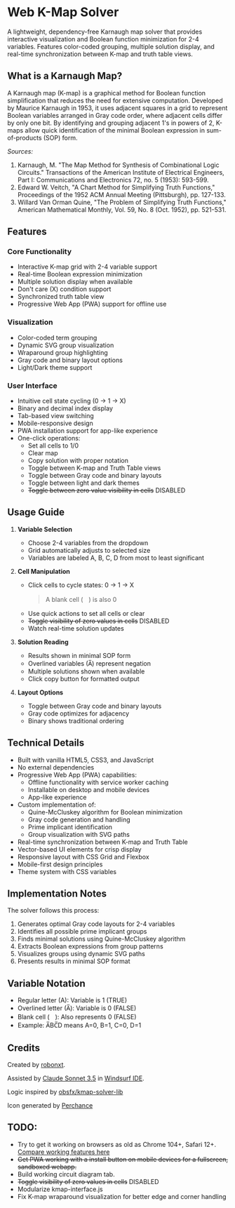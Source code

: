 # Web K-Map Solver
A lightweight, dependency-free Karnaugh map solver that provides interactive visualization and Boolean function minimization for 2-4 variables. Features color-coded grouping, multiple solution display, and real-time synchronization between K-map and truth table views.


## What is a Karnaugh Map?
A Karnaugh map (K-map) is a graphical method for Boolean function simplification that reduces the need for extensive computation. Developed by Maurice Karnaugh in 1953, it uses adjacent squares in a grid to represent Boolean variables arranged in Gray code order, where adjacent cells differ by only one bit. By identifying and grouping adjacent 1's in powers of 2, K-maps allow quick identification of the minimal Boolean expression in sum-of-products (SOP) form.

*Sources:*
1. Karnaugh, M. "The Map Method for Synthesis of Combinational Logic Circuits." Transactions of the American Institute of Electrical Engineers, Part I: Communications and Electronics 72, no. 5 (1953): 593-599.
2. Edward W. Veitch, "A Chart Method for Simplifying Truth Functions," Proceedings of the 1952 ACM Annual Meeting (Pittsburgh), pp. 127-133.
3. Willard Van Orman Quine, "The Problem of Simplifying Truth Functions," American Mathematical Monthly, Vol. 59, No. 8 (Oct. 1952), pp. 521-531.



## Features


### Core Functionality
- Interactive K-map grid with 2-4 variable support
- Real-time Boolean expression minimization
- Multiple solution display when available
- Don't care (X) condition support
- Synchronized truth table view
- Progressive Web App (PWA) support for offline use


### Visualization
- Color-coded term grouping
- Dynamic SVG group visualization
- Wraparound group highlighting
- Gray code and binary layout options
- Light/Dark theme support


### User Interface
- Intuitive cell state cycling (0 → 1 → X)
- Binary and decimal index display
- Tab-based view switching
- Mobile-responsive design
- PWA installation support for app-like experience
- One-click operations:
  - Set all cells to 1/0
  - Clear map
  - Copy solution with proper notation
  - Toggle between K-map and Truth Table views
  - Toggle between Gray code and binary layouts
  - Toggle between light and dark themes
  - ~~Toggle between zero value visibility in cells~~ DISABLED


## Usage Guide
1. **Variable Selection**
   - Choose 2-4 variables from the dropdown
   - Grid automatically adjusts to selected size
   - Variables are labeled A, B, C, D from most to least significant

2. **Cell Manipulation**
   - Click cells to cycle states: 0 → 1 → X
      > A blank cell (ㅤ) is also 0
   - Use quick actions to set all cells or clear
   - ~~Toggle visibility of zero values in cells~~ DISABLED
   - Watch real-time solution updates

3. **Solution Reading**
   - Results shown in minimal SOP form
   - Overlined variables (A̅) represent negation
   - Multiple solutions shown when available
   - Click copy button for formatted output

4. **Layout Options**
   - Toggle between Gray code and binary layouts
   - Gray code optimizes for adjacency
   - Binary shows traditional ordering


## Technical Details
- Built with vanilla HTML5, CSS3, and JavaScript
- No external dependencies
- Progressive Web App (PWA) capabilities:
  - Offline functionality with service worker caching
  - Installable on desktop and mobile devices
  - App-like experience 
- Custom implementation of:
  - Quine-McCluskey algorithm for Boolean minimization
  - Gray code generation and handling
  - Prime implicant identification
  - Group visualization with SVG paths
- Real-time synchronization between K-map and Truth Table
- Vector-based UI elements for crisp display
- Responsive layout with CSS Grid and Flexbox
- Mobile-first design principles
- Theme system with CSS variables


## Implementation Notes
The solver follows this process:
1. Generates optimal Gray code layouts for 2-4 variables
2. Identifies all possible prime implicant groups
3. Finds minimal solutions using Quine-McCluskey algorithm
4. Extracts Boolean expressions from group patterns
5. Visualizes groups using dynamic SVG paths
6. Presents results in minimal SOP format


## Variable Notation
- Regular letter (A): Variable is 1 (TRUE)
- Overlined letter (A̅): Variable is 0 (FALSE)
- Blank cell (ㅤ): Also represents 0 (FALSE)
- Example: A̅BC̅D means A=0, B=1, C=0, D=1


## Credits
Created by [robonxt](https://github.com/robonxt).

Assisted by [Claude Sonnet 3.5](https://www.anthropic.com) in [Windsurf IDE](https://www.windsurf.ai/).

Logic inspired by [obsfx/kmap-solver-lib](https://github.com/obsfx/kmap-solver-lib)

Icon generated by [Perchance](https://perchance.org/ai-icon-generator)


## TODO:
- Try to get it working on browsers as old as Chrome 104+, Safari 12+. [Compare working features here](https://caniuse.com/?compare=chrome+104,safari+12&compareCats=CSS,HTML5,JS,JS%20API,Other,Security,SVG)
- ~~Get PWA working with a install button on mobile devices for a fullscreen, sandboxed webapp.~~ 
- Build working circuit diagram tab.
- ~~Toggle visibility of zero values in cells~~ DISABLED
- Modularize kmap-interface.js
- Fix K-map wraparound visualization for better edge and corner handling
